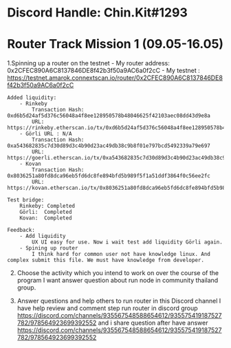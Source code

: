 # Discord Handle: Chin.Kit#1293

# Router Track Mission 1 (09.05-16.05)

1.Spinning up a router on the testnet
    - My router address: 0x2CFEC890A6C8137846DE8f42b3f50a9AC6a0f2cC
    - My testnet : https://testnet.amarok.connextscan.io/router/0x2CFEC890A6C8137846DE8f42b3f50a9AC6a0f2cC

    Added liquidity:
        - Rinkeby 
            Transaction Hash: 0xd6b5d24af5d376c56048a4f8ee128950578b48046625f42103aec08dd43d9e8a
            URL: https://rinkeby.etherscan.io/tx/0xd6b5d24af5d376c56048a4f8ee128950578b48046625f42103aec08dd43d9e8a
        - Görli URL : N/A
            Transaction Hash: 0xa543682835c7d30d89d3c4b90d23ac49db38c9b8f01e797bcd5492339a79e697
            URL: https://goerli.etherscan.io/tx/0xa543682835c7d30d89d3c4b90d23ac49db38c9b8f01e797bcd5492339a79e697
        - Kovan 
            Transaction Hash: 0x8036251a80fd8dca96eb5fd6dc8fe894bfd5b989f5f1a51ddf3864f0c56ee2fc
            URL: https://kovan.etherscan.io/tx/0x8036251a80fd8dca96eb5fd6dc8fe894bfd5b989f5f1a51ddf3864f0c56ee2fc

    Test bridge:
        Rinkeby: Completed
        Görli:  Completed
        Kovan:  Completed

    Feedback:
        - Add liquidity 
            UX UI easy for use. Now i wait test add liquidity Görli again.
        - Spining up router  
            I think hard for common user not have knowledge linux. And complex submit this file. We must have knowledge from developer. 

2. Choose the activity which you intend to work on over the course of the program
    I want answer question about run node in community thailand group. 

3. Answer questions and help others to run router in this Discord channel
I have help review and comment step run router in discord group 
    https://discord.com/channels/935567548588654612/935575419187527782/978564923699392552
and i share question after have answer
    https://discord.com/channels/935567548588654612/935575419187527782/978564923699392552
